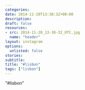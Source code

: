 ```yaml
---
categories:
date: 2014-11-20T13:38:32+00:00
description:
draft: false
resources:
- src: 2014-11-20_13-38-32_UTC.jpg
  name: "header"
layout: instagram
options:
  unlisted: false
stories:
subtitle:
title: "#lisbon"
tags: ["lisbon"]
---
```


"#lisbon"
